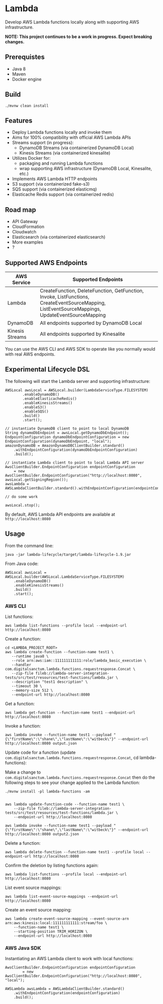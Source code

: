 
# Lambda

Develop AWS Lambda functions locally along with supporting AWS infrastructure.

**NOTE: This project continues to be a work in progress. Expect breaking changes.**


## Prerequistes

- Java 8
- Maven
- Docker engine

## Build

    ./mvnw clean install
    
## Features
- Deploy Lambda functions locally and invoke them
- Aims for 100% compatibility with official AWS Lambda APIs
- Streams support (in progress):
    - DynamoDB Streams (via containerized DynamoDB Local)
    - Kinesis Streams (via containerized kinesalite) 
- Utilizes Docker for:
    - packaging and running Lambda functions
    - wrap supporting AWS infrastructure (DynamoDB Local, Kinesalite, etc.)
- Implements AWS Lambda HTTP endpoints
- S3 support (via containerized fake-s3)
- SQS support (via containerized elasticmq)
- Elasticache Redis support (via containerized redis)

## Road map

- API Gateway
- CloudFormation
- Cloudwatch
- Elasticsearch (via containerized elasticsearch)
- More examples
- ?

## Supported AWS Endpoints

| AWS Service | Supported Endpoints|
|---|---|
| Lambda | CreateFunction, DeleteFunction, GetFunction, Invoke, ListFunctions, CreateEventSourceMapping, ListEventSourceMappings, UpdateEventSourceMapping |
| DynamoDB | All endpoints supported by DynamoDB Local |
| Kinesis Streams | All endpoints supported by Kinesalite |


You can use the AWS CLI and AWS SDK to operate like you normally would with real AWS endpoints.

## Experimental Lifecycle DSL

The following will start the Lambda server and supporting infrastructure:

    AWSLocal awsLocal = AWSLocal.builder(LambdaServiceType.FILESYSTEM)
            .enableDynamoDB()
            .enableElasticacheRedis()
            .enableKinesisStreams()
            .enableS3()
            .enableSQS()
            .build()
            .start();

    // instantiate DynamoDB client to point to local DynamoDB
    String dynamoDbEndpoint = awsLocal.getDynamoDbEndpoint();
    EndpointConfiguration dynamoDbEndpointConfiguration = new EndpointConfiguration(dynamoDbEndpoint, "local");
    amazonDynamoDB = AmazonDynamoDBClientBuilder.standard()
        .withEndpointConfiguration(dynamoDbEndpointConfiguration)
        .build();

    // instantiate Lambda client to point to local Lambda API server
    AwsClientBuilder.EndpointConfiguration endpointConfiguration
        = new AwsClientBuilder.EndpointConfiguration("http://localhost:8080", awsLocal.getSigningRegion());
    awsLambda = AWSLambdaClientBuilder.standard().withEndpointConfiguration(endpointConfiguration).build();

    // do some work

    awsLocal.stop();


By default, AWS Lambda API endpoints are available at `http://localhost:8080`


## Usage

From the command line:

    java -jar lambda-lifecycle/target/lambda-lifecycle-1.9.jar
    
From Java code:
    
    AWSLocal awsLocal = AWSLocal.builder(AWSLocal.LambdaServiceType.FILESYSTEM)
        .enableDynamoDB()
        .enableKinesisStreams()
        .build()
        .start();    

### AWS CLI
    
List functions:
    
    aws lambda list-functions --profile local --endpoint-url http://localhost:8080
       
Create a function:       
       
    cd <LAMBDA_PROJECT_ROOT>       
    aws lambda create-function --function-name test1 \
       --runtime java8 \
       --role arn:aws:iam::111111111111:role/lambda_basic_execution \
       --handler com.digitalsanctum.lambda.functions.requestresponse.Concat \
       --zip-file fileb://lambda-server-integration-tests/src/test/resources/test-functions/lambda.jar \
       --description "test1 description" \
       --timeout 30 \
       --memory-size 512 \
       --endpoint-url http://localhost:8080
                  
Get a function:       
    
    aws lambda get-function --function-name test1 --endpoint-url http://localhost:8080    
    
Invoke a function:    
    
    aws lambda invoke --function-name test1 --payload "{\"firstName\":\"shane\",\"lastName\":\"witbeck\"}" --endpoint-url http://localhost:8080 output.json    
                
Update code for a function (update `com.digitalsanctum.lambda.functions.requestresponse.Concat`, cd lambda-functions):

Make a change to `com.digitalsanctum.lambda.functions.requestresponse.Concat` then do the following steps to see your
change applied to the Lambda function:

    ./mvnw install -pl lambda-functions -am
            
    
    aws lambda update-function-code --function-name test1 \
        --zip-file fileb://lambda-server-integration-tests/src/test/resources/test-functions/lambda.jar \
        --endpoint-url http://localhost:8080
                    
    aws lambda invoke --function-name test1 --payload "{\"firstName\":\"shane\",\"lastName\":\"witbeck\"}" --endpoint-url http://localhost:8080 output2.json                    
    
Delete a function:

    aws lambda delete-function --function-name test1 --profile local --endpoint-url http://localhost:8080
    
Confirm the deletion by listing functions again:

    aws lambda list-functions --profile local --endpoint-url http://localhost:8080   
    
    
List event source mappings:
    
    aws lambda list-event-source-mappings --endpoint-url http://localhost:8080
    
    
Create an event source mapping:
                          
    aws lambda create-event-source-mapping --event-source-arn arn:aws:kinesis:local:111111111111:stream/foo \
        --function-name test1 \
        --starting-position TRIM_HORIZON \
        --endpoint-url http://localhost:8080
    
    
### AWS Java SDK
    
Instantiating an AWS Lambda client to work with local functions:    
    
    AwsClientBuilder.EndpointConfiguration endpointConfiguration 
            = new AwsClientBuilder.EndpointConfiguration("http://localhost:8080", "local");
            
    AWSLambda awsLambda = AWSLambdaClientBuilder.standard()
        .withEndpointConfiguration(endpointConfiguration)
        .build();
    
        
        
